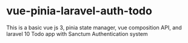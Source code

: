 # vue-pinia-laravel-auth-todo
This is a basic vue js 3, pinia state manager, vue composition API, and laravel 10 Todo app with Sanctum Authentication system
